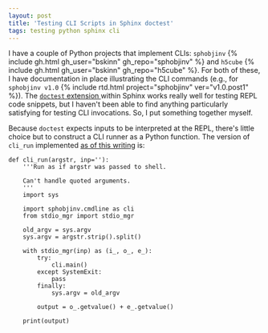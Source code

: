 ```yaml
---
layout: post
title: 'Testing CLI Scripts in Sphinx doctest'
tags: testing python sphinx cli
---
```


I have a couple of Python projects that implement
CLIs: `sphobjinv` {% include gh.html gh_user="bskinn" gh_repo="sphobjinv" %}
and `h5cube` {% include gh.html gh_user="bskinn" gh_repo="h5cube" %}.
For both of these, I have documentation in place illustrating the CLI commands
(e.g., for `sphobjinv v1.0` {% include rtd.html project="sphobjinv" ver="v1.0.post1" %}).
The [`doctest` extension ](http://www.sphinx-doc.org/en/stable/ext/doctest.html)
within Sphinx works really well for testing REPL code snippets, but I haven't
been able to find anything particularly satisfying for testing CLI invocations.
So, I put something together myself.

Because `doctest` expects inputs to be interpreted at the REPL,
there's little choice but to construct a CLI runner as a Python function.
The version of `cli_run` implemented [as of this
writing](https://github.com/bskinn/sphobjinv/blob/1a6fde8f6435d6aa6ecf06e45c300e4dceddc877/doc/source/conf.py#L224-L247) is:

```
def cli_run(argstr, inp=''):
    '''Run as if argstr was passed to shell.

    Can't handle quoted arguments.
    '''
    import sys

    import sphobjinv.cmdline as cli
    from stdio_mgr import stdio_mgr

    old_argv = sys.argv
    sys.argv = argstr.strip().split()

    with stdio_mgr(inp) as (i_, o_, e_):
        try:
            cli.main()
        except SystemExit:
            pass
        finally:
            sys.argv = old_argv

        output = o_.getvalue() + e_.getvalue()

    print(output)
```

